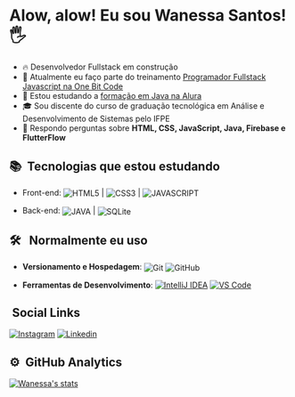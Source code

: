 <h1> Alow, alow! Eu sou Wanessa Santos! 🖐 </h1>

- 🔥 Desenvolvedor Fullstack em construção 
- 🔭 Atualmente eu faço parte do treinamento [Programador Fullstack Javascript na One Bit Code](https://programador.onebitcode.com/) 
- 🔬 Estou estudando a [formação em Java na Alura](https://cursos.alura.com.br/formacao-java)
- 🎓 Sou discente do curso de graduação tecnológica em Análise e Desenvolvimento de Sistemas pelo IFPE
- 💬 Respondo perguntas sobre **HTML, CSS, JavaScript, Java, Firebase e FlutterFlow**

## 📚 &nbsp;Tecnologias que estou estudando

- Front-end: 
<img align="center" alt="HTML5 " 
src="https://img.shields.io/badge/HTML5-E34F26?style=for-the-badge&logo=html5&logoColor=white"> |
<img align ="center" alt ="CSS3"
src="https://img.shields.io/badge/CSS3-1572B6?style=for-the-badge&logo=css3&logoColor=white"> |
<img align ="center" alt ="JAVASCRIPT"
src="https://img.shields.io/badge/JavaScript-323330?style=for-the-badge&logo=javascript&logoColor=F7DF1E">

- Back-end: 
<img align ="center" alt ="JAVA" 
src="https://img.shields.io/badge/Java-ED8B00?style=for-the-badge&logo=java&logoColor=white"> |
<img align="center" alt="SQLite" 
src="https://img.shields.io/badge/SQLite-07405E?style=for-the-badge&logo=sqlite&logoColor=white"> 
<!-- <img align ="center" alt ="PYTHON" 
src="https://img.shields.io/badge/Python-14354C?style=for-the-badge&logo=python&logoColor=white"> | -->

## 🛠 &nbsp; Normalmente eu uso

- **Versionamento e Hospedagem**: 
<img align ="center" alt ="Git"
src="https://img.shields.io/badge/Git-E34F26?style=for-the-badge&logo=git&logoColor=white">
<img align ="center" alt ="GitHub"
src="https://img.shields.io/badge/GitHub-100000?style=for-the-badge&logo=github&logoColor=white">

- **Ferramentas de Desenvolvimento**: 
[![IntelliJ IDEA](https://img.shields.io/badge/IntelliJ-E4405F?style=for-the-badge&logo=intellijidea&logoColor=white)](https://www.jetbrains.com/idea/)
[![VS Code](https://img.shields.io/badge/-VS%20Code-2c2c32?style=for-the-badge&logo=visual-studio-code&logoColor=007ACC)](https://code.visualstudio.com/)
<!--<img align ="center" alt ="VS Code"
src="https://img.shields.io/badge/-VS%20Code-333333?style=flat&logo=visual-studio-code&logoColor=007ACC"> -->

## &nbsp;Social Links
[![Instagram](https://img.shields.io/badge/Instagram-E4405F?style=for-the-badge&logo=instagram&logoColor=white)](https://www.instagram.com/wanessasantos360/)
[![Linkedin](https://img.shields.io/badge/LinkedIn-0077B5?style=for-the-badge&logo=linkedin&logoColor=white)](https://www.linkedin.com/in/ssantoswanessa360/)
<!-- 
[![Gmail Badge](https://img.shields.io/badge/-seuemail@email.com-006bed?style=flat-square&logo=Gmail&logoColor=white&link=mailto:SEU-EMAIL)](mailto:SEU-EMAIL)
[![GitHub SEU NOME]( https://img.shields.io/github/followers/wanessasantos360?label=follow&style=social)](https://github.com/wanessasantos360) -->

## ⚙️ &nbsp;GitHub Analytics

<!-- <a href="https://github.com/wanessasantos360" target="_blank">
  <img align="center" src="https://github-readme-stats.vercel.app/api/top-langs/?username=wanessasantos360&theme=dracula&hide_langs_below=1"/>
</a> -->

<a href="https://github.com/wanessasantos360" target="_blank">
  <img align="top" src="https://github-readme-stats.vercel.app/api?username=wanessasantos360&show_icons=true&theme=synthwave" alt="Wanessa's stats"/>
</a>
<!-- <img width="530em" src="https://github-readme-stats.vercel.app/api/top-langs/?username=wanessasantos360&layout=compact&theme=synthwave" alt="Most Used Languages"/> -->

